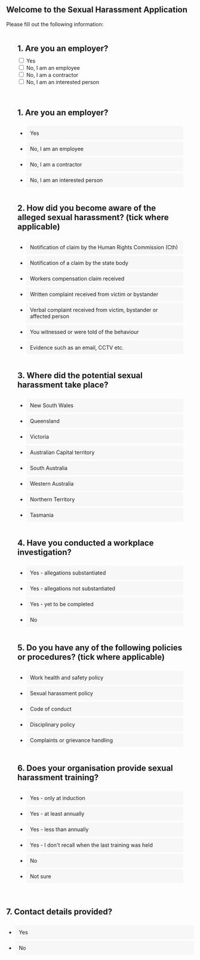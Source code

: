 
    
## Welcome to the Sexual Harassment Application


<!-- Use the [editor on GitHub](https://github.com/spirradical/Sexual-Harassment-App-Demo/edit/gh-pages/index.md) to maintain and preview the content for this website in Markdown files.

### Markdown

Markdown is a lightweight and easy-to-use syntax for styling your writing. It includes conventions for

```markdown
Syntax highlighted code block

# Header 1
## Header 2
### Header 3

- Bulleted
- List

1. Numbered
2. List

**Bold** and _Italic_ and `Code` text

[Link](url) and ![Image](src)
```

For more details see [GitHub Flavored Markdown](https://guides.github.com/features/mastering-markdown/).

### Jekyll Themes

Your Pages site will use the layout and styles from the Jekyll theme you have selected in your [repository settings](https://github.com/spirradical/Sexual-Harassment-App-Demo/settings/pages). The name of this theme is saved in the Jekyll `_config.yml` configuration file.

### Support or Contact

Having trouble with Pages? Check out our [documentation](https://docs.github.com/categories/github-pages-basics/) or [contact support](https://support.github.com/contact) and we’ll help you sort it out.

-->


<head>



Please fill out the following information:
    


<div class="quiz">
    
    
<h2 class="quiz-question">1. Are you an employer?</h2>    
    
<form action="/action_page.php">
  <input type="checkbox" id="answer1" name="answer1" value="Yes">
  <label for="vehicle1"> Yes</label><br>
  <input type="checkbox" id="answer2" name="answer2" value="No, I am an employee">
  <label for="vehicle2"> No, I am an employee</label><br>
  <input type="checkbox" id="answer3" name="answer3" value="No, I am a contractor">
  <label for="vehicle3"> No, I am a contractor</label><br>
  <input type="checkbox" id="answer4" name="answer4" value="No, I am an interested person">
  <label for="vehicle3"> No, I am an interested person</label><br><br>  
    
<!--  <input type="submit" value="Submit"> -->
</form>

    

<h2 class="quiz-question">1. Are you an employer?</h2>
<ul data-quiz-question="1">
    <li class="quiz-answer" data-quiz-answer="a">Yes</li>
    <li class="quiz-answer" data-quiz-answer="b">No, I am an employee</li>
    <li class="quiz-answer" data-quiz-answer="c">No, I am a contractor</li>
    <li class="quiz-answer" data-quiz-answer="d">No, I am an interested person</li>
</ul>
     
<h2 class="quiz-question">2. How did you become aware of the alleged sexual harassment? (tick where applicable)</h2>
<ul data-quiz-question="2">
    <li class="quiz-answer" data-quiz-answer="a">Notification of claim by the Human Rights Commission (Cth)</li>
    <li class="quiz-answer" data-quiz-answer="b">Notification of a claim by the state body</li>
    <li class="quiz-answer" data-quiz-answer="c">Workers compensation claim received</li>
    <li class="quiz-answer" data-quiz-answer="d">Written complaint received from victim or bystander</li>
    <li class="quiz-answer" data-quiz-answer="e">Verbal complaint received from victim, bystander or affected person</li>
    <li class="quiz-answer" data-quiz-answer="f">You witnessed or were told of the behaviour</li>
    <li class="quiz-answer" data-quiz-answer="a">Evidence such as an email, CCTV etc.</li>
</ul>
    
<h2 class="quiz-question">3. Where did the potential sexual harassment take place?</h2>
<ul data-quiz-question="3">
    <li class="quiz-answer" data-quiz-answer="a">New South Wales</li>
    <li class="quiz-answer" data-quiz-answer="b">Queensland</li>
    <li class="quiz-answer" data-quiz-answer="c">Victoria</li>
    <li class="quiz-answer" data-quiz-answer="d">Australian Capital territory</li>
    <li class="quiz-answer" data-quiz-answer="e">South Australia</li>
    <li class="quiz-answer" data-quiz-answer="f">Western Australia</li>
    <li class="quiz-answer" data-quiz-answer="g">Northern Territory</li>
    <li class="quiz-answer" data-quiz-answer="h">Tasmania</li>
</ul>
    
<h2 class="quiz-question">4. Have you conducted a workplace investigation?</h2>
<ul data-quiz-question="4">
    <li class="quiz-answer" data-quiz-answer="a">Yes - allegations substantiated</li>
    <li class="quiz-answer" data-quiz-answer="b">Yes - allegations not substantiated</li>
    <li class="quiz-answer" data-quiz-answer="c">Yes - yet to be completed</li>
    <li class="quiz-answer" data-quiz-answer="d">No</li>
</ul>
    
<h2 class="quiz-question">5. Do you have any of the following policies or procedures? (tick where applicable)</h2>
<ul data-quiz-question="5">
    <li class="quiz-answer" data-quiz-answer="a">Work health and safety policy</li>
    <li class="quiz-answer" data-quiz-answer="b">Sexual harassment policy</li>
    <li class="quiz-answer" data-quiz-answer="c">Code of conduct</li>
    <li class="quiz-answer" data-quiz-answer="d">Disciplinary policy</li>
    <li class="quiz-answer" data-quiz-answer="e">Complaints or grievance handling</li>
</ul>
    
<h2 class="quiz-question">6. Does your organisation provide sexual harassment training?</h2>
<ul data-quiz-question="6">
    <li class="quiz-answer" data-quiz-answer="a">Yes - only at induction</li>
    <li class="quiz-answer" data-quiz-answer="b">Yes - at least annually</li>
    <li class="quiz-answer" data-quiz-answer="c">Yes - less than annually</li>
    <li class="quiz-answer" data-quiz-answer="d">Yes - I don't recall when the last training was held</li>
    <li class="quiz-answer" data-quiz-answer="e">No</li>
    <li class="quiz-answer" data-quiz-answer="f">Not sure</li>
</ul>
    
</div>
    
<h2 class="quiz-question">7. Contact details provided?</h2>
<ul data-quiz-question="7">
    <li class="quiz-answer" data-quiz-answer="a">Yes</li>
    <li class="quiz-answer" data-quiz-answer="b">No</li>
</ul>
    
<div class="quiz-result"></div>

    
</head> 

<body>
    <style>
        
        body {
  margin:0;
  padding:20px;
}
.quiz {
  padding:0 30px 20px 30px;
  max-width:960px;
  margin:0 auto;
  
  ul {
    list-style:none;
    padding:0;
    margin:0;
  }
}
.quiz-question {
  font-weight:bold;
  display:block;
  padding:30px 0 10px 0;
  margin:0;
}
.quiz-answer {
  margin:0;
  padding:10px;
  background:#f7f7f7;
  margin-bottom:5px;
  cursor: pointer;
  
  &:hover {
    background:#eee;
  }
  
  &:before {
    content:"";
    display:inline-block;
    width:15px;
    height:15px;
    border:1px solid #ccc;
    background:#fff;
    vertical-align:middle;
    margin-right:10px;
  }
  
  &.active {
    &:before {
      background-color:#333;
      border-color:#333;
    }
  }
  &.correct {
    &:before {
      background-color:green;
      border-color:green;
    }
  }
  &.incorrect {
    &:before {
      background-color:red;
      border-color:red;
    }
  }
  &.active.correct {
    &:before {
      outline: 2px solid green;
      outline-offset: 2px;
    }
  }
}
.quiz-result {
  max-width:960px;
  margin:0 auto;
  font-weight:bold;
  text-align:center;
  color: #fff;
  padding:20px;
  
  &.good {
    background: green;
  }
  &.mid {
    background: orange;
  }
  &.bad {
    background: red;
  }
}        
    </style>
   
    

    
    
</body>


   
